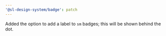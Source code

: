 ```yaml
---
'@sl-design-system/badge': patch
---
```


Added the option to add a label to `sm` badges; this will be shown behind the dot.
